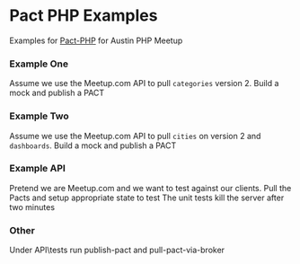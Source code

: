 # Pact PHP Examples

Examples for [Pact-PHP](https://github.com/pact-foundation/pact-php/) for Austin PHP Meetup

### Example One 
Assume we use the Meetup.com API to pull `categories` version 2.   Build a mock and publish a PACT

### Example Two 
Assume we use the Meetup.com API to pull `cities` on version 2 and `dashboards`.   Build a mock and publish a PACT

### Example API
Pretend we are Meetup.com and we want to test against our clients.  Pull the Pacts and setup appropriate state to test
The unit tests kill the server after two minutes

### Other 
Under API\tests run publish-pact and pull-pact-via-broker